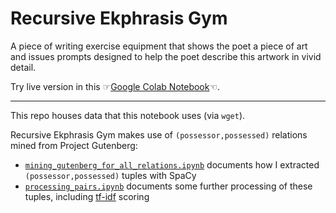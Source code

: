# Recursive Ekphrasis Gym

A piece of writing exercise equipment that shows the poet a piece of art and issues prompts designed to help the poet describe this artwork in vivid detail.

Try live version in this ☞[Google Colab Notebook](https://colab.research.google.com/drive/106iVNbVcgKBOBl7VZpImPvjNlaYPKLCl?usp=sharing)☜.  

***

This repo houses data that this notebook uses (via `wget`). 

Recursive Ekphrasis Gym makes use of `(possessor,possessed)` relations mined from Project Gutenberg:

- [`mining_gutenberg_for_all_relations.ipynb`](https://github.com/kbooten/ekphrasisgym/blob/main/mining_gutenberg_for_relations.ipynb) documents how I extracted `(possessor,possessed)` tuples with SpaCy
- [`processing_pairs.ipynb`](https://github.com/kbooten/ekphrasisgym/blob/main/processing_pairs.ipynb) documents some further processing of these tuples, including [tf-idf](https://en.wikipedia.org/wiki/Tf%E2%80%93idf) scoring
